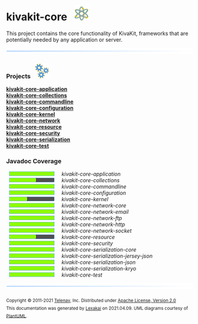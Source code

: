 # kivakit-core &nbsp;&nbsp;![](../documentation/images/nucleus-40.png)

This project contains the core functionality of KivaKit, frameworks that are potentially needed by any application or server.

![](documentation/images/horizontal-line.png)

[//]: # (start-user-text)



[//]: # (end-user-text)

### Projects &nbsp; ![](documentation/images/gears-40.png)

[**kivakit-core-application**](application/README.md)  
[**kivakit-core-collections**](collections/README.md)  
[**kivakit-core-commandline**](commandline/README.md)  
[**kivakit-core-configuration**](configuration/README.md)  
[**kivakit-core-kernel**](kernel/README.md)  
[**kivakit-core-network**](network/README.md)  
[**kivakit-core-resource**](resource/README.md)  
[**kivakit-core-security**](security/README.md)  
[**kivakit-core-serialization**](serialization/README.md)  
[**kivakit-core-test**](test/README.md)  

### Javadoc Coverage

&nbsp;  ![](documentation/images/meter-100-12.png) &nbsp; &nbsp; *kivakit-core-application*  
&nbsp;  ![](documentation/images/meter-60-12.png) &nbsp; &nbsp; *kivakit-core-collections*  
&nbsp;  ![](documentation/images/meter-100-12.png) &nbsp; &nbsp; *kivakit-core-commandline*  
&nbsp;  ![](documentation/images/meter-100-12.png) &nbsp; &nbsp; *kivakit-core-configuration*  
&nbsp;  ![](documentation/images/meter-40-12.png) &nbsp; &nbsp; *kivakit-core-kernel*  
&nbsp;  ![](documentation/images/meter-100-12.png) &nbsp; &nbsp; *kivakit-core-network-core*  
&nbsp;  ![](documentation/images/meter-100-12.png) &nbsp; &nbsp; *kivakit-core-network-email*  
&nbsp;  ![](documentation/images/meter-100-12.png) &nbsp; &nbsp; *kivakit-core-network-ftp*  
&nbsp;  ![](documentation/images/meter-100-12.png) &nbsp; &nbsp; *kivakit-core-network-http*  
&nbsp;  ![](documentation/images/meter-100-12.png) &nbsp; &nbsp; *kivakit-core-network-socket*  
&nbsp;  ![](documentation/images/meter-60-12.png) &nbsp; &nbsp; *kivakit-core-resource*  
&nbsp;  ![](documentation/images/meter-100-12.png) &nbsp; &nbsp; *kivakit-core-security*  
&nbsp;  ![](documentation/images/meter-100-12.png) &nbsp; &nbsp; *kivakit-core-serialization-core*  
&nbsp;  ![](documentation/images/meter-100-12.png) &nbsp; &nbsp; *kivakit-core-serialization-jersey-json*  
&nbsp;  ![](documentation/images/meter-100-12.png) &nbsp; &nbsp; *kivakit-core-serialization-json*  
&nbsp;  ![](documentation/images/meter-100-12.png) &nbsp; &nbsp; *kivakit-core-serialization-kryo*  
&nbsp;  ![](documentation/images/meter-100-12.png) &nbsp; &nbsp; *kivakit-core-test*

[//]: # (start-user-text)



[//]: # (end-user-text)

![](documentation/images/horizontal-line.png)

<sub>Copyright &#169; 2011-2021 [Telenav](http://telenav.com), Inc. Distributed under [Apache License, Version 2.0](LICENSE)</sub>  
<sub>This documentation was generated by [Lexakai](https://github.com/Telenav/lexakai) on 2021.04.09. UML diagrams courtesy
of [PlantUML](http://plantuml.com).</sub>
